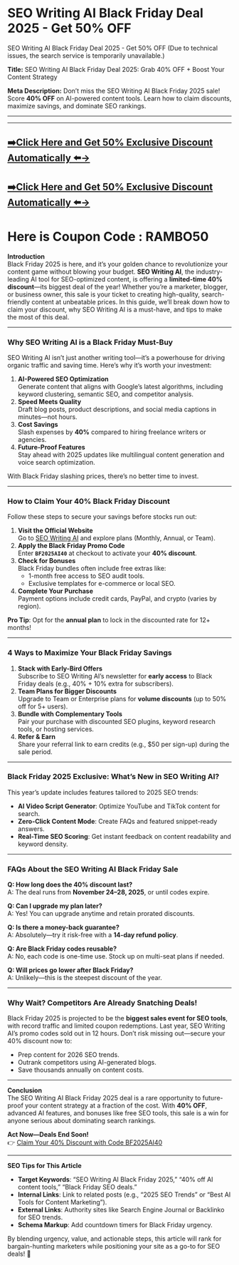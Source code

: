 # SEO Writing AI Black Friday Deal 2025 - Get 50% OFF
SEO Writing AI Black Friday Deal 2025 - Get 50% OFF
(Due to technical issues, the search service is temporarily unavailable.)

**Title:** SEO Writing AI Black Friday Deal 2025: Grab 40% OFF + Boost Your Content Strategy  

**Meta Description:** Don’t miss the SEO Writing AI Black Friday 2025 sale! Score **40% OFF** on AI-powered content tools. Learn how to claim discounts, maximize savings, and dominate SEO rankings.  

---  

---  
## [➡️Click Here and Get 50% Exclusive Discount Automatically ⬅️→](https://seowriting.ai?fp_ref=55off)  
## [➡️Click Here and Get 50% Exclusive Discount Automatically ⬅️→](https://seowriting.ai?fp_ref=55off)  

# Here is Coupon Code : RAMBO50

**Introduction**  
Black Friday 2025 is here, and it’s your golden chance to revolutionize your content game without blowing your budget. **SEO Writing AI**, the industry-leading AI tool for SEO-optimized content, is offering a **limited-time 40% discount**—its biggest deal of the year! Whether you’re a marketer, blogger, or business owner, this sale is your ticket to creating high-quality, search-friendly content at unbeatable prices. In this guide, we’ll break down how to claim your discount, why SEO Writing AI is a must-have, and tips to make the most of this deal.  

---

### **Why SEO Writing AI is a Black Friday Must-Buy**  
SEO Writing AI isn’t just another writing tool—it’s a powerhouse for driving organic traffic and saving time. Here’s why it’s worth your investment:  

1. **AI-Powered SEO Optimization**  
   Generate content that aligns with Google’s latest algorithms, including keyword clustering, semantic SEO, and competitor analysis.  
2. **Speed Meets Quality**  
   Draft blog posts, product descriptions, and social media captions in minutes—not hours.  
3. **Cost Savings**  
   Slash expenses by **40%** compared to hiring freelance writers or agencies.  
4. **Future-Proof Features**  
   Stay ahead with 2025 updates like multilingual content generation and voice search optimization.  

With Black Friday slashing prices, there’s no better time to invest.  

---

### **How to Claim Your 40% Black Friday Discount**  
Follow these steps to secure your savings before stocks run out:  

1. **Visit the Official Website**  
   Go to [SEO Writing AI](https://www.seowriting.ai) and explore plans (Monthly, Annual, or Team).  
2. **Apply the Black Friday Promo Code**  
   Enter **`BF2025AI40`** at checkout to activate your **40% discount**.  
3. **Check for Bonuses**  
   Black Friday bundles often include free extras like:  
   - 1-month free access to SEO audit tools.  
   - Exclusive templates for e-commerce or local SEO.  
4. **Complete Your Purchase**  
   Payment options include credit cards, PayPal, and crypto (varies by region).  

**Pro Tip**: Opt for the **annual plan** to lock in the discounted rate for 12+ months!  

---

### **4 Ways to Maximize Your Black Friday Savings**  
1. **Stack with Early-Bird Offers**  
   Subscribe to SEO Writing AI’s newsletter for **early access** to Black Friday deals (e.g., 40% + 10% extra for subscribers).  
2. **Team Plans for Bigger Discounts**  
   Upgrade to Team or Enterprise plans for **volume discounts** (up to 50% off for 5+ users).  
3. **Bundle with Complementary Tools**  
   Pair your purchase with discounted SEO plugins, keyword research tools, or hosting services.  
4. **Refer & Earn**  
   Share your referral link to earn credits (e.g., $50 per sign-up) during the sale period.  

---

### **Black Friday 2025 Exclusive: What’s New in SEO Writing AI?**  
This year’s update includes features tailored to 2025 SEO trends:  
- **AI Video Script Generator**: Optimize YouTube and TikTok content for search.  
- **Zero-Click Content Mode**: Create FAQs and featured snippet-ready answers.  
- **Real-Time SEO Scoring**: Get instant feedback on content readability and keyword density.  

---

### **FAQs About the SEO Writing AI Black Friday Sale**  
**Q: How long does the 40% discount last?**  
A: The deal runs from **November 24–28, 2025**, or until codes expire.  

**Q: Can I upgrade my plan later?**  
A: Yes! You can upgrade anytime and retain prorated discounts.  

**Q: Is there a money-back guarantee?**  
A: Absolutely—try it risk-free with a **14-day refund policy**.  

**Q: Are Black Friday codes reusable?**  
A: No, each code is one-time use. Stock up on multi-seat plans if needed.  

**Q: Will prices go lower after Black Friday?**  
A: Unlikely—this is the steepest discount of the year.  

---

### **Why Wait? Competitors Are Already Snatching Deals!**  
Black Friday 2025 is projected to be the **biggest sales event for SEO tools**, with record traffic and limited coupon redemptions. Last year, SEO Writing AI’s promo codes sold out in 12 hours. Don’t risk missing out—secure your 40% discount now to:  
- Prep content for 2026 SEO trends.  
- Outrank competitors using AI-generated blogs.  
- Save thousands annually on content costs.  

---

**Conclusion**  
The SEO Writing AI Black Friday 2025 deal is a rare opportunity to future-proof your content strategy at a fraction of the cost. With **40% OFF**, advanced AI features, and bonuses like free SEO tools, this sale is a win for anyone serious about dominating search rankings.  

**Act Now—Deals End Soon!**  
👉 [Claim Your 40% Discount with Code BF2025AI40](https://www.seowriting.ai/checkout?code=RAMBO50)  

---

**SEO Tips for This Article**  
- **Target Keywords**: “SEO Writing AI Black Friday 2025,” “40% off AI content tools,” “Black Friday SEO deals.”  
- **Internal Links**: Link to related posts (e.g., “2025 SEO Trends” or “Best AI Tools for Content Marketing”).  
- **External Links**: Authority sites like Search Engine Journal or Backlinko for SEO trends.  
- **Schema Markup**: Add countdown timers for Black Friday urgency.  

By blending urgency, value, and actionable steps, this article will rank for bargain-hunting marketers while positioning your site as a go-to for SEO deals! 🚀
